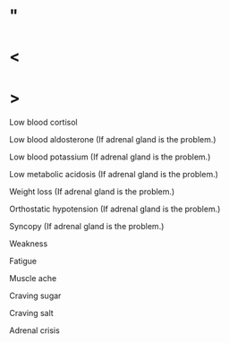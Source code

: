 # "

# <

# >

Low blood cortisol

Low blood aldosterone
(If adrenal gland is the problem.)

Low blood potassium
(If adrenal gland is the problem.)

Low metabolic acidosis
(If adrenal gland is the problem.)

Weight loss
(If adrenal gland is the problem.)

Orthostatic hypotension
(If adrenal gland is the problem.)

Syncopy
(If adrenal gland is the problem.)

Weakness

Fatigue

Muscle ache

Craving sugar

Craving salt

Adrenal crisis
